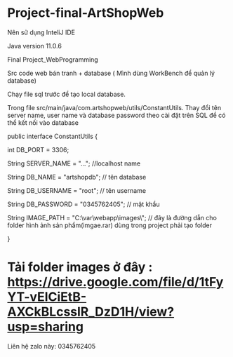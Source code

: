 # Project-final-ArtShopWeb

Nên sử dụng InteliJ IDE 

Java version 11.0.6

Final Project_WebProgramming

Src code web bán tranh + database ( Mình dùng WorkBench để quản lý database)
 
Chạy file sql trước để tạo local database.

Trong file src/main/java/com.artshopweb/utils/ConstantUtils.
    Thay đổi tên server name, user name và database password theo cài đặt trên SQL để có thể kết nối vào database

 public interface ConstantUtils {

   int DB_PORT = 3306;

   String SERVER_NAME = "...";  //localhost name

   String DB_NAME = "artshopdb"; // tên database

   String DB_USERNAME = "root"; // tên username

   String DB_PASSWORD = "0345762405"; // mật khẩu

   String IMAGE_PATH = "C:\\var\\webapp\\images\\"; // đây là đường dẫn cho folder hình ảnh sản phẩm(imgae.rar) dùng trong project phải tạo folder 

}

# Tải folder images ở đây : https://drive.google.com/file/d/1tFyYT-vEICiEtB-AXCkBLcsslR_DzD1H/view?usp=sharing

Liên hệ zalo này: 0345762405
